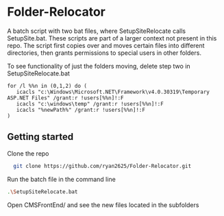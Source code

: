 ﻿# Folder-Relocator
A batch script with two bat files, where SetupSiteRelocate calls SetupSite.bat. These scripts are
part of a larger context not present in this repo. The script first copies over and moves certain files into different directories, then grants permissions to special users in other folders. 

To see functionality of just the folders moving, delete step two in SetupSiteRelocate.bat
```
for /l %%n in (0,1,2) do ( 
   icacls "c:\Windows\Microsoft.NET\Framework\v4.0.30319\Temporary ASP.NET Files" /grant:r !users[%%n]!:F
   icacls "c:\windows\temp" /grant:r !users[%%n]!:F
   icacls "%newPath%" /grant:r !users[%%n]!:F
)
```

## Getting started

Clone the repo
```bash
  git clone https://github.com/ryan2625/Folder-Relocator.git
```

Run the batch file in the command line
```bash
.\SetupSiteRelocate.bat
```
Open CMSFrontEnd/ and see the new files located in the subfolders
